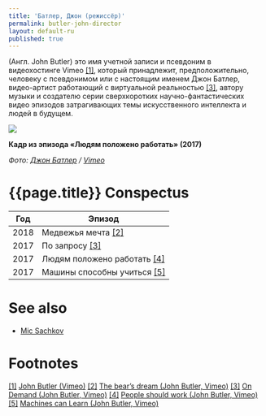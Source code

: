 ```yaml
---
title: 'Батлер, Джон (режиссёр)'
permalink: butler-john-director
layout: default-ru
published: true
---
```


(Англ. John Butler) это имя учетной записи и псевдоним в видеохостинге Vimeo <span id="a1">[\[1\]](#f1)</span>, который принадлежит, предположительно, человеку с псевдонимом или с настоящим именем Джон Батлер, видео-артист работающий с виртуальной реальностью <span id="a3">[\[3\]](#f3)</span>, автору музыки и создателю серии сверхкоротких научно-фантастических видео эпизодов затрагивающих темы искусственного интеллекта и людей в будущем.

![](/encyclopedia/images/butler-john-video-director.jpg)

**Кадр из эпизода «Людям положено работать» (2017)**

*Фото: [Джон Батлер](butler-john-video-director) / [Vimeo](https://vimeo.com/234232807)*

# {{page.title}} Conspectus

|Год|Эпизод|
|-|-|
|2018|Медвежья мечта <span id="a2">[\[2\]](#f2)</span>|
|2017|По запросу <span id="a3">[\[3\]](#f3)</span>|
|2017|Людям положено работать <span id="a4">[\[4\]](#f4)</span>|
|2017|Машины способны учиться <span id="a5">[\[5\]](#f5)</span>|

# See also

+ [Mic Sachkov](sachkov-mic)

# Footnotes

[[1]](#a1) <span id="f1"></span> [John Butler (Vimeo)](https://vimeo.com/user3946359)
[[2]](#a2) <span id="f2"></span> [The bear’s dream (John Butler, Vimeo)](https://vimeo.com/258057890)
[[3]](#a3) <span id="f3"></span> [On Demand (John Butler, Vimeo)](https://vimeo.com/243852930)
[[4]](#a4) <span id="f4"></span> [People should work (John Butler, Vimeo)](https://vimeo.com/234232807)
[[5]](#a5) <span id="f5"></span> [Machines can Learn (John Butler, Vimeo)](https://vimeo.com/255756908)

